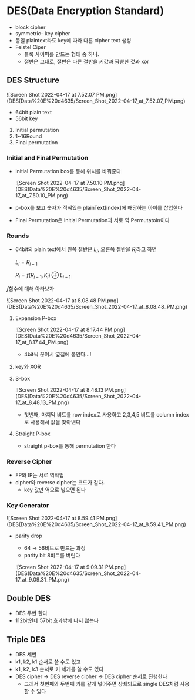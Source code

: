 # DES(Data Encryption Standard)

- block cipher
- symmetric- key cipher
- 동일 plaintext라도 key에 따라 다른 cipher text 생성
- Feistel Ciper
    - 블록 사이퍼를 만드는 형태 중 하나.
    - 절반은 그대로, 절반은 다른 절반을 키값과 짬뽕한 것과 xor

## DES Structure

![Screen Shot 2022-04-17 at 7.52.07 PM.png](DES(Data%20E%20d4635/Screen_Shot_2022-04-17_at_7.52.07_PM.png)

- 64bit plain text
- 56bit key
1. Initial permutation 
2. 1~16Round
3. Final permutation

### Initial and Final Permutation

- Initial Permutation box를 통해 위치를 바꿔준다
    
    ![Screen Shot 2022-04-17 at 7.50.10 PM.png](DES(Data%20E%20d4635/Screen_Shot_2022-04-17_at_7.50.10_PM.png)
    
- p-box를 보고 숫자가 적혀있는 plainText[index]에 해당하는 아이를 삽입한다
- Final Permutation은 Initial Permutation과 서로 역 Permutatoin이다

### Rounds

- 64bit의 plain text에서 왼쪽 절반은 $L_i$, 오른쪽 절반을 $R_i$라고 하면
    
    $L_i = R_{i-1}$
    
    $R_i = f(R_{i-1}, K_i) \oplus L_{i-1}$
    

$f$함수에 대해 아라보자

![Screen Shot 2022-04-17 at 8.08.48 PM.png](DES(Data%20E%20d4635/Screen_Shot_2022-04-17_at_8.08.48_PM.png)

1. Expansion P-box
    
    ![Screen Shot 2022-04-17 at 8.17.44 PM.png](DES(Data%20E%20d4635/Screen_Shot_2022-04-17_at_8.17.44_PM.png)
    
    - 4bit씩 끊어서 옆집에 붙인다...!
2. key와 XOR
3. S-box
    
    ![Screen Shot 2022-04-17 at 8.48.13 PM.png](DES(Data%20E%20d4635/Screen_Shot_2022-04-17_at_8.48.13_PM.png)
    
    - 첫번째, 마지막 비트를 row index로 사용하고 2,3,4,5 비트를 column index로 사용해서 값을 찾아낸다
4. Straight P-box
    - straight p-box를 통해 permutation 한다

### Reverse Cipher

- FP와 IP는 서로 역작업
- cipher와 reverse cipher는 코드가 같다.
    - key 값만 역으로 넣으면 된다

### Key Generator

![Screen Shot 2022-04-17 at 8.59.41 PM.png](DES(Data%20E%20d4635/Screen_Shot_2022-04-17_at_8.59.41_PM.png)

- parity drop
    - 64 → 56비트로 만드는 과정
    - parity bit 8비트를 버린다
    
    ![Screen Shot 2022-04-17 at 9.09.31 PM.png](DES(Data%20E%20d4635/Screen_Shot_2022-04-17_at_9.09.31_PM.png)
    

## Double DES

- DES 두번 한다
- 112bit인데 57bit 효과밖에 나지 않는다

## Triple DES

- DES 세번
- k1, k2, k1 순서로 쓸 수도 있고
- k1, k2, k3 순서로 키 세개를 쓸 수도 있다
- DES cipher → DES reverse cipher → DES cipher 순서로 진행한다
    - 그래서 첫번째와 두번째 키를 같게 넣어주면 상쇄되므로 single DES처럼 사용할 수 있다